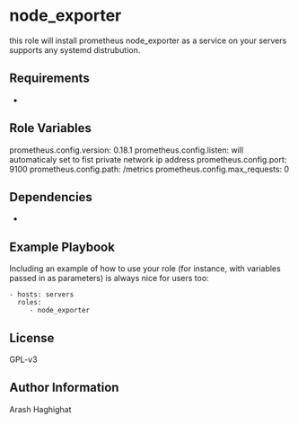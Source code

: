 node_exporter
=========

this role will install prometheus node_exporter as a service on your servers supports any systemd distrubution.

Requirements
------------

-

Role Variables
--------------

prometheus.config.version: 0.18.1
prometheus.config.listen: will automaticaly set to fist private network ip address
prometheus.config.port: 9100
prometheus.config.path: /metrics
prometheus.config.max_requests: 0

Dependencies
------------

-

Example Playbook
----------------

Including an example of how to use your role (for instance, with variables passed in as parameters) is always nice for users too:

    - hosts: servers
      roles:
         - node_exporter

License
-------

GPL-v3

Author Information
------------------

Arash Haghighat

